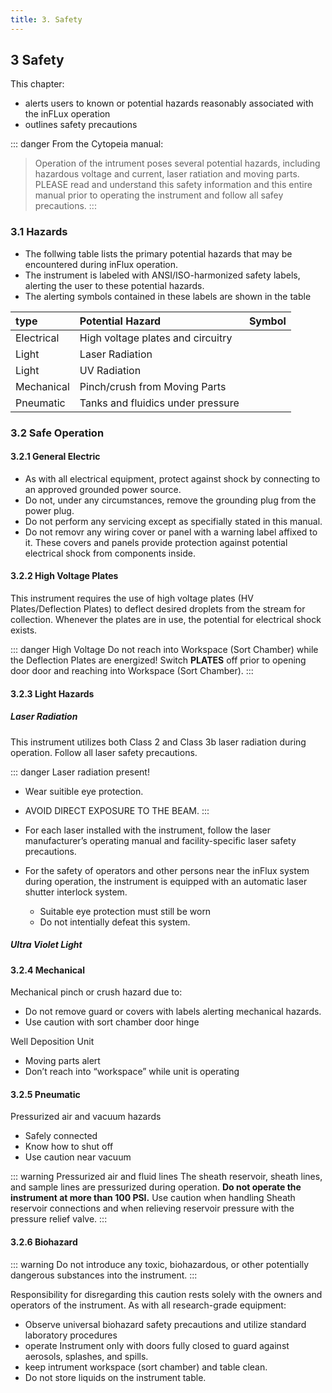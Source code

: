 ```yaml
--- 
title: 3. Safety
--- 
```





## 3 Safety

This chapter:
-   alerts users to known or potential hazards reasonably associated with the inFLux operation
-   outlines safety precautions

::: danger From the Cytopeia manual:
>   Operation of the intrument poses several potential hazards, including hazardous voltage and current, laser ratiation and moving parts. PLEASE read and understand this safety information and this entire manual prior to operating the instrument and follow all safey precautions.
::: 

### 3.1 Hazards

-   The follwing table lists the primary potential hazards that may be encountered during inFlux operation.
-   The instrument is labeled with ANSI/ISO-harmonized safety labels, alerting the user to these potential hazards.
-   The alerting symbols contained in these labels are shown in the table

| type       |     Potential Hazard              | Symbol |
|:-----------|:----------------------------------|--------|
| Electrical | High voltage plates and circuitry |        |
| Light      | Laser Radiation                   |        |
| Light      | UV Radiation                      |        |
| Mechanical | Pinch/crush from Moving Parts     |        | 
| Pneumatic | Tanks and fluidics under pressure  |        | Heat      | Heated air from instrument

### 3.2 Safe Operation



#### 3.2.1 General Electric

-   As with all electrical equipment, protect against shock by connecting to an approved grounded power source.
-   Do not, under any circumstances, remove the grounding plug from the power plug.
-   Do not perform any servicing except as specifially stated in this manual.
-   Do not removr any wiring cover or panel with a warning label affixed to it. These covers and panels provide protection against potential electrical shock from components inside.


#### 3.2.2 High Voltage Plates

This instrument requires the use of high voltage plates (HV Plates/Deflection Plates) to deflect desired droplets from the stream for collection. Whenever the plates are in use, the potential for electrical shock exists.

::: danger High Voltage
Do not reach into Workspace (Sort Chamber) while the Deflection Plates are energized! Switch **PLATES** off prior to opening door door and reaching into Workspace (Sort Chamber).
:::

#### 3.2.3 Light Hazards

##### Laser Radiation

This instrument utilizes both Class 2 and Class 3b laser radiation during operation. Follow all laser safety precautions.

::: danger Laser radiation present!
-   Wear suitible eye protection.
-   AVOID DIRECT EXPOSURE TO THE BEAM.
:::

-   For each laser installed with the instrument, follow the laser manufacturer’s operating manual and facility-specific laser safety precautions.
-   For the safety of operators and other persons near the inFlux system during operation, the instrument is equipped with an automatic laser shutter interlock system.
    -   Suitable eye protection must still be worn
    -   Do not intentially defeat this system.

##### Ultra Violet Light



#### 3.2.4 Mechanical

Mechanical pinch or crush hazard due to:
-   Do not remove guard or covers with labels alerting mechanical hazards. 
-   Use caution with sort chamber door hinge

Well Deposition Unit
-   Moving parts alert
-   Don’t reach into “workspace” while unit is operating

#### 3.2.5 Pneumatic

Pressurized air and vacuum hazards
-   Safely connected
-   Know how to shut off
-   Use caution near vacuum 

::: warning Pressurized air and fluid lines
The sheath reservoir, sheath lines, and sample lines are pressurized during operation. **Do not operate the instrument at more than 100 PSI.** Use caution when handling Sheath reservoir connections and when relieving reservoir pressure with the pressure relief valve.
:::

#### 3.2.6 Biohazard

::: warning 
Do not introduce any toxic, biohazardous, or other potentially dangerous substances into the instrument.
:::

Responsibility for disregarding this caution rests solely with the owners and operators of the instrument. As with all research-grade equipment:
-   Observe universal biohazard safety precautions and utilize standard laboratory procedures
-   operate Instrument only with doors fully closed to guard against aerosols, splashes, and spills.
-   keep intrument workspace (sort chamber) and table clean.
-   Do not store liquids on the instrument table.
